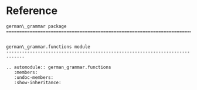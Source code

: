 # Reference

<!--
The content of the {eval-rst} block below is generated by the command:
poetry run sphinx-apidoc -T -f -t ./docs/templates -o ./docs ./src
from the root directory.

You need to rerun the command when python files are added, deleted or renamed.
Copy the content from the generated
german_grammar.rst file to the {eval-rst} block below and
delete the .rst file afterwards.
-->

```{eval-rst}
german\_grammar package
=============================================================================


german\_grammar.functions module
-----------------------------------------------------------------------------

.. automodule:: german_grammar.functions
   :members:
   :undoc-members:
   :show-inheritance:
```
